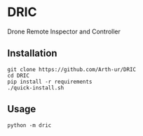 # DRIC
Drone Remote Inspector and Controller


## Installation

```
git clone https://github.com/Arth-ur/DRIC
cd DRIC
pip install -r requirements
./quick-install.sh
```

## Usage

```
python -m dric
```
